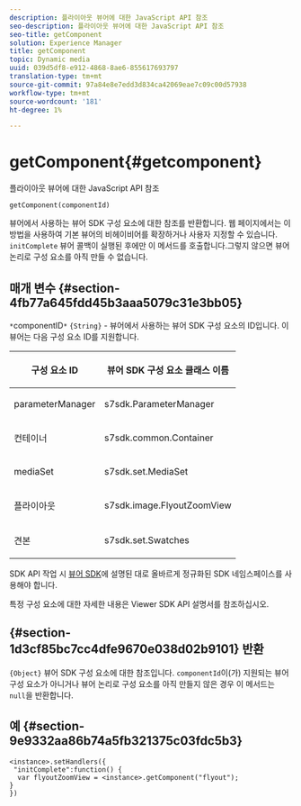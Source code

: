 ```yaml
---
description: 플라이아웃 뷰어에 대한 JavaScript API 참조
seo-description: 플라이아웃 뷰어에 대한 JavaScript API 참조
seo-title: getComponent
solution: Experience Manager
title: getComponent
topic: Dynamic media
uuid: 039d5df8-e912-4868-8ae6-855617693797
translation-type: tm+mt
source-git-commit: 97a84e8e7edd3d834ca42069eae7c09c00d57938
workflow-type: tm+mt
source-wordcount: '181'
ht-degree: 1%

---
```



# getComponent{#getcomponent}

플라이아웃 뷰어에 대한 JavaScript API 참조

`getComponent(componentId)`

뷰어에서 사용하는 뷰어 SDK 구성 요소에 대한 참조를 반환합니다. 웹 페이지에서는 이 방법을 사용하여 기본 뷰어의 비헤이비어를 확장하거나 사용자 지정할 수 있습니다. `initComplete` 뷰어 콜백이 실행된 후에만 이 메서드를 호출합니다.그렇지 않으면 뷰어 논리로 구성 요소를 아직 만들 수 없습니다.

## 매개 변수 {#section-4fb77a645fdd45b3aaa5079c31e3bb05}

`*`componentID`*`   `{String}` - 뷰어에서 사용하는 뷰어 SDK 구성 요소의 ID입니다. 이 뷰어는 다음 구성 요소 ID를 지원합니다.

<table id="table_7B5DD9303EF44ADD847B13FFEAD135D9"> 
 <thead> 
  <tr> 
   <th colname="col1" class="entry"> <p>구성 요소 ID </p> </th> 
   <th colname="col2" class="entry"> <p>뷰어 SDK 구성 요소 클래스 이름 </p> </th> 
  </tr> 
 </thead>
 <tbody> 
  <tr> 
   <td colname="col1"> <p> <span class="codeph"> parameterManager  </span> </p> </td> 
   <td colname="col2"> <p> <span class="codeph"> s7sdk.ParameterManager  </span> </p> </td> 
  </tr> 
  <tr> 
   <td colname="col1"> <p> <span class="codeph"> 컨테이너 </span> </p> </td> 
   <td colname="col2"> <p> <span class="codeph"> s7sdk.common.Container  </span> </p> </td> 
  </tr> 
  <tr> 
   <td colname="col1"> <p> <span class="codeph"> mediaSet  </span> </p> </td> 
   <td colname="col2"> <p> <span class="codeph"> s7sdk.set.MediaSet  </span> </p> </td> 
  </tr> 
  <tr> 
   <td colname="col1"> <p> <span class="codeph"> 플라이아웃  </span> </p> </td> 
   <td colname="col2"> <p> <span class="codeph"> s7sdk.image.FlyoutZoomView  </span> </p> </td> 
  </tr> 
  <tr> 
   <td colname="col1"> <p> <span class="codeph"> 견본  </span> </p> </td> 
   <td colname="col2"> <p> <span class="codeph"> s7sdk.set.Swatches  </span> </p> </td> 
  </tr> 
 </tbody> 
</table>

SDK API 작업 시 [뷰어 SDK](../../../c-html5-s7-aem-asset-viewers/c-html5-flyout-viewer-20-about/c-html5-flyout-viewer-20-namespace.md#concept-453501a601634dd1bca7b96878c22605)에 설명된 대로 올바르게 정규화된 SDK 네임스페이스를 사용해야 합니다.

특정 구성 요소에 대한 자세한 내용은 Viewer SDK API 설명서를 참조하십시오.

## {#section-1d3cf85bc7cc4dfe9670e038d02b9101} 반환

`{Object}` 뷰어 SDK 구성 요소에 대한 참조입니다. `componentId`이(가) 지원되는 뷰어 구성 요소가 아니거나 뷰어 논리로 구성 요소를 아직 만들지 않은 경우 이 메서드는 `null`을 반환합니다.

## 예 {#section-9e9332aa86b74a5fb321375c03fdc5b3}

```
<instance>.setHandlers({ 
 "initComplete":function() { 
  var flyoutZoomView = <instance>.getComponent("flyout"); 
} 
})
```

